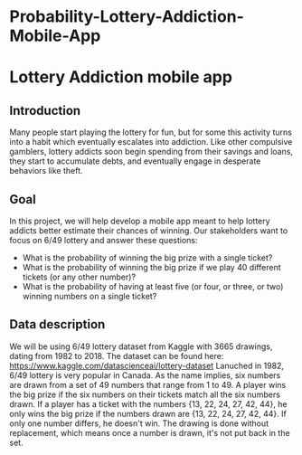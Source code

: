 # Probability-Lottery-Addiction-Mobile-App
# Lottery Addiction mobile app
## Introduction
Many people start playing the lottery for fun, but for some this activity turns into a habit which eventually escalates into addiction. Like other compulsive gamblers, lottery addicts soon begin spending from their savings and loans, they start to accumulate debts, and eventually engage in desperate behaviors like theft.
## Goal
In this project, we will help develop a mobile app meant to help lottery addicts better estimate their chances of winning.
Our stakeholders want to focus on 6/49 lottery and answer these questions:
- What is the probability of winning the big prize with a single ticket?
- What is the probability of winning the big prize if we play 40 different tickets (or any other number)?
- What is the probability of having at least five (or four, or three, or two) winning numbers on a single ticket?
## Data description
We will be using 6/49 lottery dataset from Kaggle with 3665 drawings, dating from 1982 to 2018. The dataset can be found here:
https://www.kaggle.com/datascienceai/lottery-dataset
Lanuched in 1982, 6/49 lottery is very popular in Canada. As the name implies, six numbers are drawn from a set of 49 numbers that range from 1 to 49. A player wins the big prize if the six numbers on their tickets match all the six numbers drawn. If a player has a ticket with the numbers {13, 22, 24, 27, 42, 44}, he only wins the big prize if the numbers drawn are {13, 22, 24, 27, 42, 44}. If only one number differs, he doesn't win. The drawing is done without replacement, which means once a number is drawn, it's not put back in the set.
